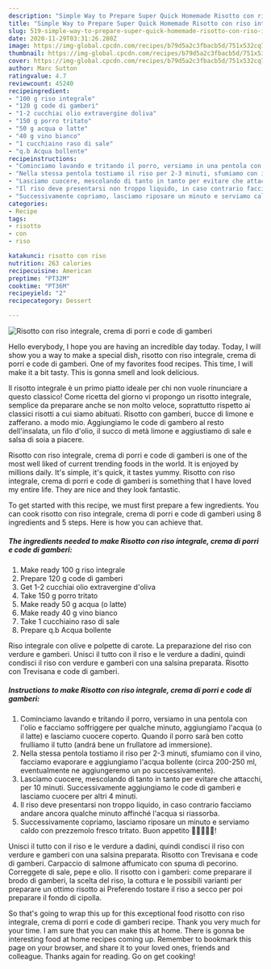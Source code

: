 ```yaml
---
description: "Simple Way to Prepare Super Quick Homemade Risotto con riso integrale, crema di porri e code di gamberi"
title: "Simple Way to Prepare Super Quick Homemade Risotto con riso integrale, crema di porri e code di gamberi"
slug: 519-simple-way-to-prepare-super-quick-homemade-risotto-con-riso-integrale-crema-di-porri-e-code-di-gamberi
date: 2020-11-29T03:31:26.280Z
image: https://img-global.cpcdn.com/recipes/b79d5a2c3fbacb5d/751x532cq70/risotto-con-riso-integrale-crema-di-porri-e-code-di-gamberi-recipe-main-photo.jpg
thumbnail: https://img-global.cpcdn.com/recipes/b79d5a2c3fbacb5d/751x532cq70/risotto-con-riso-integrale-crema-di-porri-e-code-di-gamberi-recipe-main-photo.jpg
cover: https://img-global.cpcdn.com/recipes/b79d5a2c3fbacb5d/751x532cq70/risotto-con-riso-integrale-crema-di-porri-e-code-di-gamberi-recipe-main-photo.jpg
author: Marc Sutton
ratingvalue: 4.7
reviewcount: 45240
recipeingredient:
- "100 g riso integrale"
- "120 g code di gamberi"
- "1-2 cucchiai olio extravergine doliva"
- "150 g porro tritato"
- "50 g acqua o latte"
- "40 g vino bianco"
- "1 cucchiaino raso di sale"
- "q.b Acqua bollente"
recipeinstructions:
- "Cominciamo lavando e tritando il porro, versiamo in una pentola con l&#39;olio e facciamo soffriggere per qualche minuto, aggiungiamo l&#39;acqua (o il latte) e lasciamo cuocere coperto. Quando il porro sarà ben cotto frulliamo il tutto (andrá bene un frullatore ad immersione)."
- "Nella stessa pentola tostiamo il riso per 2-3 minuti, sfumiamo con il vino, facciamo evaporare e aggiungiamo l&#39;acqua bollente (circa 200-250 ml, eventualmente ne aggiungeremo un po successivamente)."
- "Lasciamo cuocere, mescolando di tanto in tanto per evitare che attacchi, per 10 minuti. Successivamente aggiungiamo le code di gamberi e lasciamo cuocere per altri 4 minuti."
- "Il riso deve presentarsi non troppo liquido, in caso contrario facciamo andare ancora qualche minuto affinché l&#39;acqua si riassorba."
- "Successivamente copriamo, lasciamo riposare un minuto e serviamo caldo con prezzemolo fresco tritato. Buon appetito 🌻🌻🌻🌻🌻!"
categories:
- Recipe
tags:
- risotto
- con
- riso

katakunci: risotto con riso 
nutrition: 263 calories
recipecuisine: American
preptime: "PT32M"
cooktime: "PT36M"
recipeyield: "2"
recipecategory: Dessert

---
```



![Risotto con riso integrale, crema di porri e code di gamberi](https://img-global.cpcdn.com/recipes/b79d5a2c3fbacb5d/751x532cq70/risotto-con-riso-integrale-crema-di-porri-e-code-di-gamberi-recipe-main-photo.jpg)

Hello everybody, I hope you are having an incredible day today. Today, I will show you a way to make a special dish, risotto con riso integrale, crema di porri e code di gamberi. One of my favorites food recipes. This time, I will make it a bit tasty. This is gonna smell and look delicious.

Il risotto integrale è un primo piatto ideale per chi non vuole rinunciare a questo classico! Come ricetta del giorno vi propongo un risotto integrale, semplice da preparare anche se non molto veloce, soprattutto rispetto ai classici risotti a cui siamo abituati. Risotto con gamberi, bucce di limone e zafferano. a modo mio. Aggiungiamo le code di gambero al resto dell&#39;insalata, un filo d&#39;olio, il succo di metà limone e aggiustiamo di sale e salsa di soia a piacere.

Risotto con riso integrale, crema di porri e code di gamberi is one of the most well liked of current trending foods in the world. It is enjoyed by millions daily. It's simple, it's quick, it tastes yummy. Risotto con riso integrale, crema di porri e code di gamberi is something that I have loved my entire life. They are nice and they look fantastic.


To get started with this recipe, we must first prepare a few ingredients. You can cook risotto con riso integrale, crema di porri e code di gamberi using 8 ingredients and 5 steps. Here is how you can achieve that.

<!--inarticleads1-->

##### The ingredients needed to make Risotto con riso integrale, crema di porri e code di gamberi:

1. Make ready 100 g riso integrale
1. Prepare 120 g code di gamberi
1. Get 1-2 cucchiai olio extravergine d&#39;oliva
1. Take 150 g porro tritato
1. Make ready 50 g acqua (o latte)
1. Make ready 40 g vino bianco
1. Take 1 cucchiaino raso di sale
1. Prepare q.b Acqua bollente


Riso integrale con olive e polpette di carote. La preparazione del riso con verdure e gamberi. Unisci il tutto con il riso e le verdure a dadini, quindi condisci il riso con verdure e gamberi con una salsina preparata. Risotto con Trevisana e code di gamberi. 

<!--inarticleads2-->

##### Instructions to make Risotto con riso integrale, crema di porri e code di gamberi:

1. Cominciamo lavando e tritando il porro, versiamo in una pentola con l&#39;olio e facciamo soffriggere per qualche minuto, aggiungiamo l&#39;acqua (o il latte) e lasciamo cuocere coperto. Quando il porro sarà ben cotto frulliamo il tutto (andrá bene un frullatore ad immersione).
1. Nella stessa pentola tostiamo il riso per 2-3 minuti, sfumiamo con il vino, facciamo evaporare e aggiungiamo l&#39;acqua bollente (circa 200-250 ml, eventualmente ne aggiungeremo un po successivamente).
1. Lasciamo cuocere, mescolando di tanto in tanto per evitare che attacchi, per 10 minuti. Successivamente aggiungiamo le code di gamberi e lasciamo cuocere per altri 4 minuti.
1. Il riso deve presentarsi non troppo liquido, in caso contrario facciamo andare ancora qualche minuto affinché l&#39;acqua si riassorba.
1. Successivamente copriamo, lasciamo riposare un minuto e serviamo caldo con prezzemolo fresco tritato. Buon appetito 🌻🌻🌻🌻🌻!


Unisci il tutto con il riso e le verdure a dadini, quindi condisci il riso con verdure e gamberi con una salsina preparata. Risotto con Trevisana e code di gamberi. Carpaccio di salmone affumicato con spuma di pecorino. Correggete di sale, pepe e olio. Il risotto con i gamberi: come preparare il brodo di gamberi, la scelta del riso, la cottura e le possibili varianti per preparare un ottimo risotto ai Preferendo tostare il riso a secco per poi preparare il fondo di cipolla. 

So that's going to wrap this up for this exceptional food risotto con riso integrale, crema di porri e code di gamberi recipe. Thank you very much for your time. I am sure that you can make this at home. There is gonna be interesting food at home recipes coming up. Remember to bookmark this page on your browser, and share it to your loved ones, friends and colleague. Thanks again for reading. Go on get cooking!
